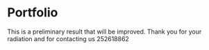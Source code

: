 # Portfolio
This is a preliminary result that will be improved. Thank you for your radiation and for contacting us 252618862


